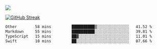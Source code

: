 ![](http://github-profile-summary-cards.vercel.app/api/cards/profile-details?username=sivori&theme=nightowl)

[![GitHub Streak](https://github-readme-streak-stats-murex-one.vercel.app?user=sivori&theme=nightowl&hide_border=true&card_width=700&card_height=200&ring=EBE011&fire=EB9B1B)](https://git.io/streak-stats)

<!--START_SECTION:waka-->

```txt
Other        58 mins         ██████████▒░░░░░░░░░░░░░░   41.52 %
Markdown     55 mins         ██████████░░░░░░░░░░░░░░░   39.81 %
TypeScript   15 mins         ██▓░░░░░░░░░░░░░░░░░░░░░░   11.01 %
Swift        10 mins         ██░░░░░░░░░░░░░░░░░░░░░░░   07.66 %
```

<!--END_SECTION:waka-->

